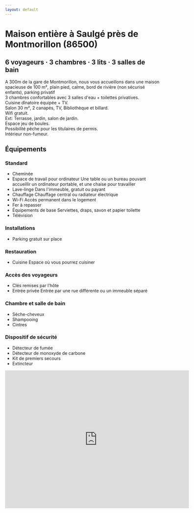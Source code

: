 ```yaml
---
layout: default
---
```


# Maison entière à Saulgé près de Montmorillon (86500)

## 6 voyageurs · 3 chambres · 3 lits · 3 salles de bain

A 300m de la gare de Montmorillon, nous vous accueillons dans une maison spacieuse de 100 m&sup2;, plain pied, calme, bord de rivière (non sécurisé enfants), parking privatif \
3 chambres confortables avec 3 salles d'eau + toilettes privatives. \
Cuisine dînatoire équipée + TV. \
Salon 30 m&sup2;, 2 canapés, TV, Bibliothèque et billard. \
Wifi gratuit. \
Ext: Terrasse, jardin, salon de jardin. \
Espace jeu de boules. \
Possibilité pêche pour les titulaires de permis. \
Intérieur non-fumeur.

## Équipements

### Standard

* Cheminée
* Espace de travail pour ordinateur
  Une table ou un bureau pouvant accueillir un ordinateur portable, et une chaise pour travailler
* Lave-linge
  Dans l'immeuble, gratuit ou payant
* Chauffage
  Chauffage central ou radiateur électrique
* Wi-Fi
  Accès permanent dans le logement
* Fer à repasser
* Équipements de base
  Serviettes, draps, savon et papier toilette
* Télévision

### Installations

* Parking gratuit sur place

### Restauration

* Cuisine
  Espace où vous pourrez cuisiner

### Accès des voyageurs

* Clés remises par l'hôte
* Entrée privée
  Entrée par une rue différente ou un immeuble séparé

### Chambre et salle de bain

* Sèche-cheveux
* Shampooing
* Cintres

### Dispositif de sécurité

* Détecteur de fumée
* Détecteur de monoxyde de carbone
* Kit de premiers secours
* Extincteur

<iframe src="https://www.google.com/maps/embed?pb=!1m18!1m12!1m3!1d15558.597110503777!2d0.8757825400408649!3d46.42100268170992!2m3!1f0!2f0!3f0!3m2!1i1024!2i768!4f13.1!3m3!1m2!1s0x47fc24acb23d2cb3%3A0x405d39260e79d20!2s86500%20Saulg%C3%A9%2C%20France!5e0!3m2!1sen!2suk!4v1592661663537!5m2!1sen!2suk" width="600" height="450" frameborder="0" style="border:0;" allowfullscreen="" aria-hidden="false" tabindex="0"></iframe>

